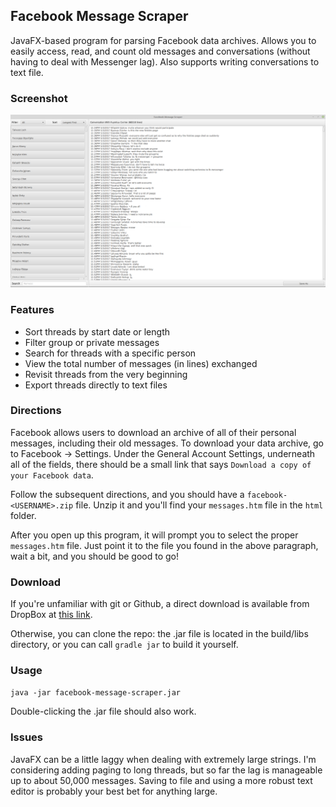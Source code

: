 ## Facebook Message Scraper

JavaFX-based program for parsing Facebook data archives. Allows you to easily access, read,
and count old messages and conversations (without having to deal with Messenger lag). Also
supports writing conversations to text file.

### Screenshot

![Screenshot of GUI](screenshot.png)

### Features

- Sort threads by start date or length
- Filter group or private messages
- Search for threads with a specific person
- View the total number of messages (in lines) exchanged
- Revisit threads from the very beginning
- Export threads directly to text files

### Directions

Facebook allows users to download an archive of all of their
personal messages, including their old messages. To download
your data archive, go to Facebook -> Settings. Under the
General Account Settings, underneath all of the fields, there
should be a small link that says `Download a copy of your Facebook data`.

Follow the subsequent directions, and you should have a
`facebook-<USERNAME>.zip` file. Unzip it and you'll find your
`messages.htm` file in the `html` folder.

After you open up this program, it will prompt you to select 
the proper `messages.htm` file. Just point it to the file you
found in the above paragraph, wait a bit, and you should be good
to go!

### Download

If you're unfamiliar with git or Github, a direct download is
available from DropBox at [this link](https://www.dropbox.com/s/mttd8ryh7wjji8m/facebook-message-scraper.jar?dl=0).

Otherwise, you can clone the repo: the .jar file is located in the build/libs directory,
or you can call `gradle jar` to build it yourself.

### Usage

`java -jar facebook-message-scraper.jar`

Double-clicking the .jar file should also work.

### Issues

JavaFX can be a little laggy when dealing with extremely large strings. I'm considering
adding paging to long threads, but so far the lag is manageable up to about
50,000 messages. Saving to file and using a more robust text editor is probably
your best bet for anything large.
